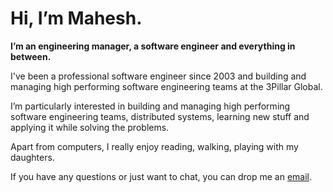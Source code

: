 # Hi, I’m Mahesh.

**I’m an engineering manager, a software engineer and everything in between.**

I've been a professional software engineer since 2003 and building and managing high performing software engineering teams at the 3Pillar Global.

I’m particularly interested in building and managing high performing software engineering teams, distributed systems, learning new stuff and applying it while solving the problems.

Apart from computers, I really enjoy reading, walking, playing with my daughters.

If you have any questions or just want to chat, you can drop me an [email](mailto:singh.mahesh@gmail.com).
